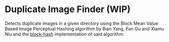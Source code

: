 # Duplicate Image Finder (WIP)

Detects duplicate images in a given directory using the Block Mean Value Based Image Perceptual Hashing algorithm by Bian Yang, Fan Gu and Xiamu Niu and the [block-hash](https://github.com/commonsmachinery/blockhash-js) implementation of said algorithm.
